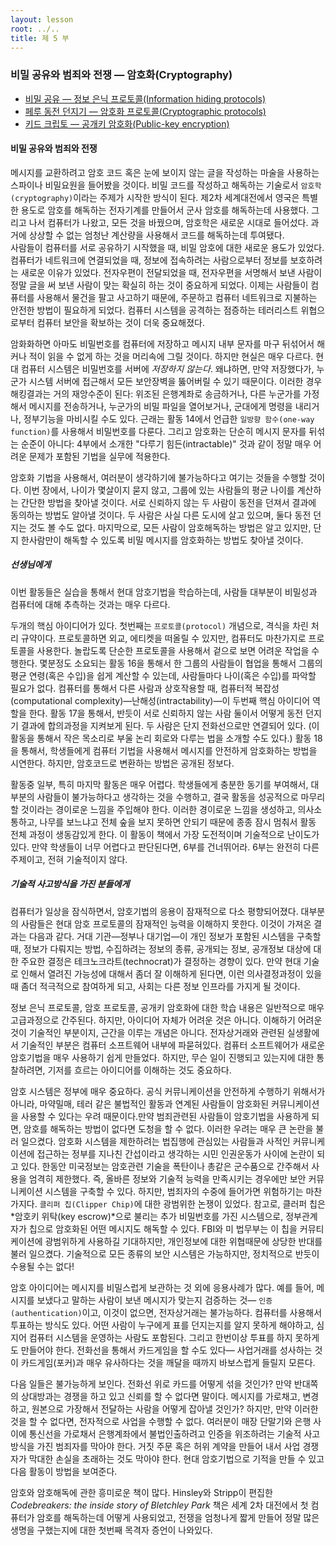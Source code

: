 ```yaml
---
layout: lesson
root: ../..
title: 제 5 부
---
```


### 비밀 공유와 범죄와 전쟁 &mdash; 암호화(Cryptography) 

   - [비밀 공유 &mdash; 정보 은닉 프로토콜(Information hiding protocols)](17-info-hiding.html)  
   - [페루 동전 던지기 &mdash; 암호화 프로토콜(Cryptographic protocols)](18-crypto.html)    
   - [키드 크립토 &mdash; 공개키 암호화(Public-key encryption)](19-public-key.html)      

<div class="objectives" markdown="1">

#### 비밀 공유와 범죄와 전쟁  

메시지를 교환하려고 암호 코드 혹은 눈에 보이지 않는 글을 작성하는 마술을 사용하는 스파이나 비밀요원을 들어봤을 것이다. 비밀 코드를 작성하고 해독하는 기술로서 ``암호학(cryptography)``이라는 주제가 시작한 방식이 된다. 제2차 세계대전에서 영국은 특별한 용도로 암호를 해독하는 전자기계를 만들어서 군사 암호를 해독하는데 사용했다. 그리고 나서 컴퓨터가 나왔고, 모든 것을 바꿨으며, 암호학은 새로운 시대로 들어섰다. 과거에 상상할 수 없는 엄청난 계산량을 사용해서 코드를 해독하는데 투여됐다.  
사람들이 컴퓨터를 서로 공유하기 시작했을 때, 비밀 암호에 대한 새로운 용도가 있었다. 컴퓨터가 네트워크에 연결되었을 때, 정보에 접속하려는 사람으로부터 정보를 보호하려는 새로운 이유가 있었다. 전자우편이 전달되었을 때, 전자우편을 서명해서 보낸 사람이 정말 글을 써 보낸 사람이 맞는 확실히 하는 것이 중요하게 되었다. 이제는 사람들이 컴퓨터를 사용해서 물건을 팔고 사고하기 때문에, 주문하고 컴퓨터 네트워크로 지불하는 안전한 방법이 필요하게 되었다. 컴퓨터 시스템을 공격하는 점증하는 테러리스트 위협으로부터 컴퓨터 보안을 확보하는 것이 더욱 중요해졌다.  

암화화하면 아마도 비밀번호를 컴퓨터에 저장하고 메시지 내부 문자를 마구 뒤섞어서 해커나 적이 읽을 수 없게 하는 것을 머리속에 그릴 것이다. 하지만 현실은 매우 다르다. 현대 컴퓨터 시스템은 비밀번호를 서버에 *저장하지 않는다*. 왜냐하면, 만약 저장했다가, 누군가 시스템 서버에 접근해서 모든 보안장벽을 뚫어버릴 수 있기 때문이다. 이러한 경우 해킹결과는 거의 재앙수준이 된다: 위조된 은행계좌로 송금하거나, 다른 누군가를 가정해서 메시지를 전송하거나, 누군가의 비밀 파일을 열어보거나, 군대에게 명령을 내리거나, 정부기능을 마비시킬 수도 있다. 근래는 활동 14에서 언급한 ``일방향 함수(one-way function)``를 사용해서 비밀번호를 다룬다. 그리고 암호화는 단순히 메시지 문자를 뒤섞는 순준이 아니다: 4부에서 소개한 "다루기 힘든(intractable)" 것과 같이 정말 매우 어려운 문제가 포함된 기법을 실무에 적용한다.  

암호화 기법을 사용해서, 여러분이 생각하기에 불가능하다고 여기는 것들을 수행할 것이다. 이번 장에서, 나이가 몇살이지 묻지 않고, 그룹에 있는 사람들의 평균 나이를 계산하는 간단한 방법을 찾아낼 것이다. 서로 신뢰하지 않는 두 사람이 동전을 던져서 결과에 동의하는 방법도 알아낼 것이다. 두 사람은 사실 다른 도시에 살고 있으며, 둘다 동전 던지는 것도 볼 수도 없다. 마지막으로, 모든 사람이 암호해독하는 방법은 알고 있지만, 단지 한사람만이 해독할 수 있도록 비밀 메시지를 암호화하는 방법도 찾아낼 것이다.  

##### 선생님에게

이번 활동들은 실습을 통해서 현대 암호기법을 학습하는데, 사람들 대부분이 비밀성과 컴퓨터에 대해 추측하는 것과는 매우 다르다.  

두개의 핵심 아이디어가 있다. 첫번째는 ``프로토콜(protocol)`` 개념으로, 격식을 차린 처리 규약이다. 프로토콜하면 외교, 에티켓을 떠올릴 수 있지만, 컴퓨터도 마찬가지로 프로토콜을 사용한다. 놀랍도록 단순한 프로토콜을 사용해서 겉으로 보면 어려운 작업을 수행한다. 몇분정도 소요되는 활동 16을 통해서 한 그룹의 사람들이 협업을 통해서 그룹의 평균 연령(혹은 수입)을 쉽게 계산할 수 있는데, 사람들마다 나이(혹은 수입)를 파악할 필요가 없다. 컴퓨터를 통해서 다른 사람과 상호작용할 때, 컴퓨터적 복잡성(computational complexity)&mdash;난해성(intractability)&mdash;이 두번째 핵심 아이디어 역할을 한다. 활동 17을 통해서, 반듯이 서로 신뢰하지 않는 사람 둘이서 어떻게 동전 던지기 결과에 합의과정을 지켜보게 된다. 두 사람은 단지 전화선으로만 연결되어 있다. (이 활동을 통해서 작은 목소리로 부울 논리 회로와 다루는 법을 소개할 수도 있다.) 활동 18을 통해서, 학생들에게 컴퓨터 기법을 사용해서 메시지를 안전하게 암호화하는 방법을 시연한다. 하지만, 암호코드로 변환하는 방법은 공개된 정보다.  

활동중 일부, 특히 마지막 활동은 매우 어렵다. 학생들에게 충분한 동기를 부여해서, 대부분의 사람들이 불가능하다고 생각하는 것을 수행하고, 결국 활동을 성공적으로 마무리할 것이라는 경이로운 느낌을 주입해야 한다. 이러한 경이로운 느낌을 생성하고, 의사소통하고, 나무를 보느냐고 전체 숲을 보지 못하면 안되기 때문에 종종 잠시 멈춰서 활동 전체 과정이 생동감있게 한다. 이 활동이 책에서 가장 도전적이며 기술적으로 난이도가 있다. 만약 학생들이 너무 어렵다고 판단된다면, 6부를 건너뛰어라. 6부는 완전히 다른 주제이고, 전혀 기술적이지 않다.  

##### 기술적 사고방식을 가진 분들에게  

컴퓨터가 일상을 잠식하면서, 암호기법의 응용이 잠재적으로 다소 평향되어졌다. 대부분의 사람들은 현대 암호 프로토콜의 잠재적인 능력을 이해하지 못한다. 이것이 가져온 결과는 다음과 같다. 거대 기관&mdash;정부나 대기업&mdash;이 개인 정보가 포함된 시스템을 구축할 때, 정보가 다뤄지는 방법, 수집하려는 정보의 종류, 공개되는 정보, 공개정보 대상에 대한 주요한 결정은 테크노크라트(technocrat)가 결정하는 경향이 있다. 만약 현대 기술로 인해서 열려진 가능성에 대해서 좀더 잘 이해하게 된다면, 이런 의사결정과정이 있을 때 좀더 적극적으로 참여하게 되고, 사회는 다른 정보 인프라를 가지게 될 것이다.  

정보 은닉 프로토콜, 암호 프로토콜, 공개키 암호화에 대한 학습 내용은 일반적으로 매우 고급과정으로 간주된다. 하지만, 아이디어 자체가 어려운 것은 아니다. 이해하기 어려운 것이 기술적인 부분이지, 근간을 이루는 개념은 아니다. 전자상거래와 관련된 실생활에서 기술적인 부분은 컴퓨터 소프트웨어 내부에 파묻혀있다. 컴퓨터 소프트웨어가 새로운 암호기법을 매우 사용하기 쉽게 만들었다. 하지만, 무슨 일이 진행되고 있는지에 대한 통찰하려면, 기저를 흐르는 아이디어를 이해하는 것도 중요하다.  

암호 시스템은 정부에 매우 중요하다. 공식 커뮤니케이션을 안전하게 수행하기 위해서가 아니라, 마약밀매, 테러 같은 불법적인 활동과 연계된 사람들이 암호화된 커뮤니케이션을 사용할 수 있다는 우려 때문이다.만약 범죄관련된 사람들이 암호기법을 사용하게 되면, 암호를 해독하는 방법이 없다면 도청을 할 수 없다. 이러한 우려는 매우 큰 논란을 불러 일으켰다. 암호화 시스템을 제한하려는 법집행에 관심있는 사람들과 사적인 커뮤니케이션에 접근하는 정부를 지나친 간섭이라고 생각하는 시민 인권운동가 사이에 논란이 되고 있다. 한동안 미국정보는 암호관련 기술을 폭탄이나 총같은 군수품으로 간주해서 사용을 엄격히 제한했다. 즉, 올바른 정보와 기술적 능력을 만족시키는 경우에만 보안 커뮤니케이션 시스템을 구축할 수 있다. 하지만, 범죄자의 수중에 들어가면 위험하기는 마찬가지다. ``클리퍼 칩(Clipper Chip)``에 대한 광범위한 논쟁이 있었다. 참고로, 클러퍼 칩은 *암호키 위탁(key escrow)*으로 불리는 추가 비밀번호를 가진 시스템으로, 정부관계자가 칩으로 암호화된 어떤 메시지도 해독할 수 있다. FBI와 미 법무부는 이 칩을 커뮤티케이션에 광범위하게 사용하길 기대하지만, 개인정보에 대한 위협때문에 상당한 반대를 불러 일으켰다. 기술적으로 모든 종류의 보안 시스템은 가능하지만, 정치적으로 반듯이 수용될 수는 없다!   

암호 아이디어는 메시지를 비밀스럽게 보관하는 것 외에 응용사례가 많다. 예를 들어, 메시지를 보냈다고 말하는 사람이 보낸 메시지가 맞는지 검증하는 것&mdash; ``인증(authentication)``이고, 이것이 없으면, 전자상거래는 불가능하다. 컴퓨터를 사용해서 투표하는 방식도 있다. 어떤 사람이 누구에게 표를 던지는지를 알지 못하게 해야하고, 심지어 컴퓨터 시스템을 운영하는 사람도 포함된다. 그리고 한번이상 투표를 하지 못하게도 만들어야 한다. 전화선을 통해서 카드게임을 할 수도 있다&mdash; 사업거래를 성사하는 것이 카드게임(포커)과 매우 유사하다는 것을 깨달을 때까지 바보스럽게 들릴지 모른다.  

다음 일들은 불가능하게 보인다. 전화선 위로 카드를 어떻게 섞을 것인가? 만약 반대쪽의 상대방과는 경쟁을 하고 있고 신뢰를 할 수 없다면 말이다. 메시지를 가로채고, 변경하고, 원본으로 가장해서 전달하는 사람을 어떻게 잡아낼 것인가? 하지만, 만약 이러한 것을 할 수 없다면, 전자적으로 사업을 수행할 수 없다. 여러분이 매장 단말기와 은행 사이에 통신선을 가로채서 은행계좌에서 불법인출하려고 인증을 위조하려는 기술적 사고방식을 가진 범죄자를 막아야 한다. 거짓 주문 혹은 허위 계약을 만들어 내서 사업 경쟁자가 막대한 손실을 초래하는 것도 막아야 한다. 현대 암호기법으로 기적을 만들 수 있고 다음 활동이 방법을 보여준다.  

암호와 암호해독에 관한 흥미로운 책이 많다. Hinsley와 Stripp이 편집한 *Codebreakers: the inside story of Bletchley Park* 책은 세계 2차 대전에서 첫 컴퓨터가 암호를 해독하는데 어떻게 사용되었고, 전쟁을 엄청나게 짧게 만들어 정말 많은 생명을 구했는지에 대한 첫번째 목격자 증언이 나와있다. 

</div>



 
